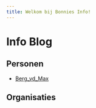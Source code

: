 ```yaml
---
title: Welkom bij Bonnies Info!
---
```

# Info Blog

## Personen

* [Berg_vd_Max](Berg_vd_Max.md)

## Organisaties
